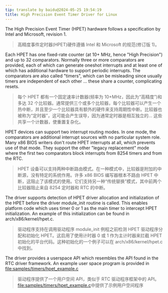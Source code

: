 ```yaml
---
tip: translate by baidu@2024-05-25 19:54:19
title: High Precision Event Timer Driver for Linux
---
```


The High Precision Event Timer (HPET) hardware follows a specification by Intel and Microsoft, revision 1.

> 高精度事件定时器(HPET)硬件遵循 Intel 和 Microsoft 的规范(修订版 1)。

Each HPET has one fixed-rate counter (at 10+ MHz, hence \"High Precision\") and up to 32 comparators. Normally three or more comparators are provided, each of which can generate oneshot interrupts and at least one of which has additional hardware to support periodic interrupts. The comparators are also called \"timers\", which can be misleading since usually timers are independent of each other \... these share a counter, complicating resets.

> 每个 HPET 都有一个固定速率计数器(频率为 10+MHz，因此为“高精度”)和多达 32 个比较器。通常提供三个或多个比较器，每个比较器可以产生一个热中断，并且至少一个比较器具有额外的硬件来支持周期性中断。比较器也被称为“定时器”，这可能会产生误导，因为通常定时器是相互独立的... 这些共享一个计数器，使重置复杂化。

HPET devices can support two interrupt routing modes. In one mode, the comparators are additional interrupt sources with no particular system role. Many x86 BIOS writers don\'t route HPET interrupts at all, which prevents use of that mode. They support the other \"legacy replacement\" mode where the first two comparators block interrupts from 8254 timers and from the RTC.

> HPET 设备可以支持两种中断路由模式。在一种模式中，比较器是附加的中断源，没有特定的系统作用。许多 x86 BIOS 编写器根本不路由 HPET 中断，这阻止了该模式的使用。它们支持另一种“传统替换”模式，其中前两个比较器阻止来自 8254 定时器和 RTC 的中断。

The driver supports detection of HPET driver allocation and initialization of the HPET before the driver module_init routine is called. This enables platform code which uses timer 0 or 1 as the main timer to intercept HPET initialization. An example of this initialization can be found in arch/x86/kernel/hpet.c.

> 驱动程序支持在调用驱动程序 module_init 例程之前检测 HPET 驱动程序分配和初始化 HPET。这启用了使用计时器 0 或 1 作为主计时器来拦截 HPET 初始化的平台代码。这种初始化的一个例子可以在 arch/x86/kernel/hpet.c 中找到。

The driver provides a userspace API which resembles the API found in the RTC driver framework. An example user space program is provided in [file:samples/timers/hpet_example.c](file:samples/timers/hpet_example.c)

> 驱动程序提供了一个用户空间 API，类似于 RTC 驱动程序框架中的 API。[file:samples/timers/hpet_example.c](file:samples/timers/hpet-example.c)中提供了示例用户空间程序
